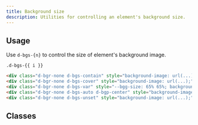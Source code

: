 ```yaml
---
title: Background size
description: Utilities for controlling an element's background size.
---
```


## Usage

Use `d-bgs-{n}` to control the size of element's background image.

<code-well-header class="d-fl-col4 d-fw-wrap d-g12 d-p12 d-bgc-black-200 d-bgo50" custom>
  <div class="d-d-flex d-fd-column d-ai-center d-stack4" v-for="i in sizes">
      <div
        class="d-fl-center d-w128 d-h128 d-bgc-magenta-200 d-bar8 d-bc-purple-200 d-of-hidden d-bgr-none"
        style="background-image: url('https://4.bp.blogspot.com/-EVbXg5iW6qY/ULcKZEC-bnI/AAAAAAAACCI/kZDtjeKwQlo/s1600/puffin1.jpg');"
        :style="i === 'var' ? '--bgg-size: 65% 65%;' : ''"
        :class="[{'d-bgp-center': i === 'auto'}, `d-bgs-${i}`]"
      >
      </div>
      <code>.d-bgs-{{ i }}</code>
  </div>
</code-well-header>

```html
<div class="d-bgr-none d-bgs-contain" style="background-image: url(...);">...</div>
<div class="d-bgr-none d-bgs-cover" style="background-image: url(...);">...</div>
<div class="d-bgr-none d-bgs-var" style="--bgg-size: 65% 65%; background-image: url(...);">...</div>
<div class="d-bgr-none d-bgs-auto d-bgp-center" style="background-image: url(...);">...</div>
<div class="d-bgr-none d-bgs-unset" style="background-image: url(...);">...</div>
```

<script setup>
  const sizes = ['contain', 'cover', 'var', 'auto', 'unset'];
</script>

## Classes

<utility-class-table>
  <template #content>
    <tbody>
      <tr v-for="i in sizes">
        <th scope="row" class="d-code--sm d-fc-purple-400">.d-bgp-{{ i }}</th>
        <td class="d-code--sm">
          background-size:
            <span v-if="i === 'var'"> var(--bgg-size, 100% 100%); </span>
            <span v-else >{{ i }} !important; </span>
        </td>
      </tr>
    </tbody>
  </template>
</utility-class-table>
